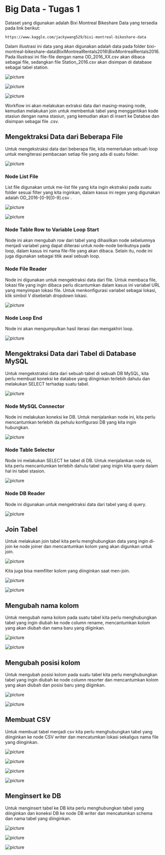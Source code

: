 # Big Data - Tugas 1
Dataset yang digunakan adalah Bixi Montreal Bikeshare Data yang tersedia pada link berikut:

    https://www.kaggle.com/jackywang529/bixi-montreal-bikeshare-data
    
Dalam illustrasi ini data yang akan digunakan adalah data pada folder bixi-montreal-bikeshare-data\BixiMontrealRentals2016\BixiMontrealRentals2016. Pada illustrasi ini file-file dengan nama OD_2016_XX.csv akan dibaca sebagai file, sedangkan file Station_2016.csv akan disimpan di database sebagai tabel station. 

![picture](/img/folder.PNG)

![picture](/img/csv-cont.PNG)

![picture](/img/table.PNG)


Workflow ini akan melakukan extraksi data dari masing-masing node, kemudian melakukan join untuk membentuk tabel yang menggantikan kode stasiun dengan nama stasiun, yang kemudian akan di insert ke Databse dan disimpan sebagai file .csv.

## Mengektraksi Data dari Beberapa File

Untuk mengekstraksi data dari beberapa file, kita memerlukan sebuah loop untuk mengiterasi pembacaan setiap file yang ada di suatu folder.

![picture](/img/file-loop.PNG)


### Node List File
List file digunakan untuk me-list file yang kita ingin ekstraksi pada suatu folder sesuai filter yang kita inginkan, dalam kasus ini regex yang digunakan adalah OD_2016-[0-9][0-9].csv .

![picture](/img/LF-conf.PNG)


![picture](/img/LF-res.PNG)



### Node Table Row to Variable Loop Start
Node ini akan mengubah row dari tabel yang dihasilkan node sebelumnya menjadi variabel yang dapat diiterasi untuk node-node berikutnya pada loop, dalam kasus ini nama file-file yang akan dibaca. Selain itu, node ini juga digunakan sebagai titik awal sebuah loop.


### Node File Reader
Node ini digunakan untuk mengektraksi data dari file. Untuk membaca file, lokasi file yang ingin dibaca perlu dicantumkan dalam kasus ini variabel URL yang menyimpan lokasi file. Untuk menkonfigurasi variabel sebagai lokasi, klik simbol V disebelah dropdown lokasi.

![picture](/img/FR-conf.PNG)


### Node Loop End
Node ini akan mengumpulkan hasil iterasi dan mengakhiri loop.

![picture](/img/LE-res.PNG)


## Mengektraksi Data dari Tabel di Database MySQL
Untuk mengekstraksi data dari sebuah tabel di sebuah DB MySQL, kita perlu membuat koneksi ke databse yang diinginkan terlebih dahulu dan melakukan SELECT terhadap suatu tabel.

![picture](/img/DB-read.PNG)


### Node MySQL Connector
Node ini melakukan koneksi ke DB. Untuk menjalankan node ini, kita perlu mencantumkan terlebih da pehulu konfigurasi DB yang kita ingin hubungkan.

![picture](/img/SQL-conf.PNG)


### Node Table Selector
Node ini melakukan SELECT ke tabel di DB. Untuk menjalankan node ini, kita perlu mencantumkan terlebih dahulu tabel yang inigin kita query dalam hal ini tabel stasion.

![picture](/img/Sel-conf.PNG)


### Node DB Reader
Node ini digunakan untuk mengektraksi data dari tabel yang di query.

![picture](/img/DR-res.PNG)

## Join Tabel
Untuk melakukan join tabel kita perlu menghubungkan data yang ingin di-join ke node joiner dan mencantumkan kolom yang akan digunkan untuk join.

![picture](/img/joiner.PNG)

Kita juga bisa memfilter kolom yang diinginkan saat men-join.


![picture](/img/joiner-filter.PNG)


![picture](/img/joiner-res.PNG)


## Mengubah nama kolom
Untuk mengubah nama kolom pada suatu tabel kita perlu menghubungkan tabel yang ingin diubah ke node column rename, mencantumkan kolom yang akan diubah dan nama baru yang diiginkan.

![picture](/img/rename.PNG)

![picture](/img/rename-conf.PNG)

## Mengubah posisi kolom
Untuk mengubah posisi kolom pada suatu tabel kita perlu menghubungkan tabel yang ingin diubah ke node column resorter dan mencantumkan kolom yang akan diubah dan posisi baru yang diiginkan.

![picture](/img/resorter.PNG)

![picture](/img/resorter-conf.PNG)


## Membuat CSV
Untuk membuat tabel menjadi csv kita perlu menghubungkan tabel yang diinginkan ke node CSV writer dan mencatumkan lokasi sekaligus nama file yang diinginkan.

![picture](/img/csv_writer.PNG)


![picture](/img/csv_writer-conf.PNG)


![picture](/img/csv_writer-res.PNG)


![picture](/img/csv_writer-res2.PNG)


## Menginsert ke DB
Untuk menginsert tabel ke DB kita perlu menghubungkan tabel yang diinginkan dan koneksi DB ke node DB writer dan mencatumkan schema dan nama tabel yang diinginkan.

![picture](/img/db_writer.PNG)


![picture](/img/db_writer-conf.PNG)


![picture](/img/db_writer-res.PNG)









